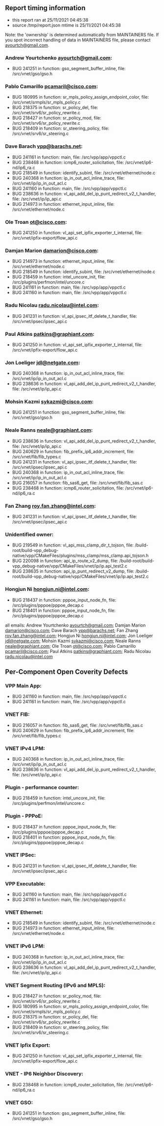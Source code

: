 ## Report timing information
  * this report ran at 25/11/2021 04:45:38
  * source /tmp/report.json mtime is 25/11/2021 04:45:38

Note: the 'ownership' is determined automatically from MAINTAINERS file. If you spot incorrect handling of data in MAINTAINERS file, please contact ayourtch@gmail.com.

### Andrew Yourtchenko <ayourtch@gmail.com>:
  * BUG 241251 in function: gso_segment_buffer_inline, file: /src/vnet/gso/gso.h
### Pablo Camarillo <pcamaril@cisco.com>:
  * BUG 180995 in function: sr_mpls_policy_assign_endpoint_color, file: /src/vnet/srmpls/sr_mpls_policy.c
  * BUG 218375 in function: sr_policy_del, file: /src/vnet/srv6/sr_policy_rewrite.c
  * BUG 218427 in function: sr_policy_mod, file: /src/vnet/srv6/sr_policy_rewrite.c
  * BUG 218409 in function: sr_steering_policy, file: /src/vnet/srv6/sr_steering.c
### Dave Barach <vpp@barachs.net>:
  * BUG 241161 in function: main, file: /src/vpp/app/vppctl.c
  * BUG 238468 in function: icmp6_router_solicitation, file: /src/vnet/ip6-nd/ip6_ra.c
  * BUG 218549 in function: identify_subint, file: /src/vnet/ethernet/node.c
  * BUG 240368 in function: ip_in_out_acl_inline_trace, file: /src/vnet/ip/ip_in_out_acl.c
  * BUG 241160 in function: main, file: /src/vpp/app/vppctl.c
  * BUG 238636 in function: vl_api_add_del_ip_punt_redirect_v2_t_handler, file: /src/vnet/ip/ip_api.c
  * BUG 214973 in function: ethernet_input_inline, file: /src/vnet/ethernet/node.c
### Ole Troan <ot@cisco.com>:
  * BUG 241250 in function: vl_api_set_ipfix_exporter_t_internal, file: /src/vnet/ipfix-export/flow_api.c
### Damjan Marion <damarion@cisco.com>:
  * BUG 214973 in function: ethernet_input_inline, file: /src/vnet/ethernet/node.c
  * BUG 218549 in function: identify_subint, file: /src/vnet/ethernet/node.c
  * BUG 218459 in function: intel_uncore_init, file: /src/plugins/perfmon/intel/uncore.c
  * BUG 241161 in function: main, file: /src/vpp/app/vppctl.c
  * BUG 241160 in function: main, file: /src/vpp/app/vppctl.c
### Radu Nicolau <radu.nicolau@intel.com>:
  * BUG 241231 in function: vl_api_ipsec_itf_delete_t_handler, file: /src/vnet/ipsec/ipsec_api.c
### Paul Atkins <patkins@graphiant.com>:
  * BUG 241250 in function: vl_api_set_ipfix_exporter_t_internal, file: /src/vnet/ipfix-export/flow_api.c
### Jon Loeliger <jdl@netgate.com>:
  * BUG 240368 in function: ip_in_out_acl_inline_trace, file: /src/vnet/ip/ip_in_out_acl.c
  * BUG 238636 in function: vl_api_add_del_ip_punt_redirect_v2_t_handler, file: /src/vnet/ip/ip_api.c
### Mohsin Kazmi <sykazmi@cisco.com>:
  * BUG 241251 in function: gso_segment_buffer_inline, file: /src/vnet/gso/gso.h
### Neale Ranns <neale@graphiant.com>:
  * BUG 238636 in function: vl_api_add_del_ip_punt_redirect_v2_t_handler, file: /src/vnet/ip/ip_api.c
  * BUG 240629 in function: fib_prefix_ip6_addr_increment, file: /src/vnet/fib/fib_types.c
  * BUG 241231 in function: vl_api_ipsec_itf_delete_t_handler, file: /src/vnet/ipsec/ipsec_api.c
  * BUG 240368 in function: ip_in_out_acl_inline_trace, file: /src/vnet/ip/ip_in_out_acl.c
  * BUG 216057 in function: fib_sas6_get, file: /src/vnet/fib/fib_sas.c
  * BUG 238468 in function: icmp6_router_solicitation, file: /src/vnet/ip6-nd/ip6_ra.c
### Fan Zhang <roy.fan.zhang@intel.com>:
  * BUG 241231 in function: vl_api_ipsec_itf_delete_t_handler, file: /src/vnet/ipsec/ipsec_api.c
### Unidentified owner:
  * BUG 219549 in function: vl_api_mss_clamp_dir_t_tojson, file: /build-root/build-vpp_debug-native/vpp/CMakeFiles/plugins/mss_clamp/mss_clamp.api_tojson.h
  * BUG 220098 in function: api_ip_route_v2_dump, file: /build-root/build-vpp_debug-native/vpp/CMakeFiles/vnet/ip/ip.api_test2.c
  * BUG 238635 in function: api_ip_punt_redirect_v2_dump, file: /build-root/build-vpp_debug-native/vpp/CMakeFiles/vnet/ip/ip.api_test2.c
### Hongjun Ni <hongjun.ni@intel.com>:
  * BUG 218437 in function: pppoe_input_node_fn, file: /src/plugins/pppoe/pppoe_decap.c
  * BUG 218401 in function: pppoe_input_node_fn, file: /src/plugins/pppoe/pppoe_decap.c


all emails: Andrew Yourtchenko <ayourtch@gmail.com>; Damjan Marion <damarion@cisco.com>; Dave Barach <vpp@barachs.net>; Fan Zhang <roy.fan.zhang@intel.com>; Hongjun Ni <hongjun.ni@intel.com>; Jon Loeliger <jdl@netgate.com>; Mohsin Kazmi <sykazmi@cisco.com>; Neale Ranns <neale@graphiant.com>; Ole Troan <ot@cisco.com>; Pablo Camarillo <pcamaril@cisco.com>; Paul Atkins <patkins@graphiant.com>; Radu Nicolau <radu.nicolau@intel.com>


## Per-Component Open Coverity Defects
### VPP Main App:
  * BUG 241160 in function: main, file: /src/vpp/app/vppctl.c
  * BUG 241161 in function: main, file: /src/vpp/app/vppctl.c
### VNET FIB:
  * BUG 216057 in function: fib_sas6_get, file: /src/vnet/fib/fib_sas.c
  * BUG 240629 in function: fib_prefix_ip6_addr_increment, file: /src/vnet/fib/fib_types.c
### VNET IPv4 LPM:
  * BUG 240368 in function: ip_in_out_acl_inline_trace, file: /src/vnet/ip/ip_in_out_acl.c
  * BUG 238636 in function: vl_api_add_del_ip_punt_redirect_v2_t_handler, file: /src/vnet/ip/ip_api.c
### Plugin - performance counter:
  * BUG 218459 in function: intel_uncore_init, file: /src/plugins/perfmon/intel/uncore.c
### Plugin - PPPoE:
  * BUG 218437 in function: pppoe_input_node_fn, file: /src/plugins/pppoe/pppoe_decap.c
  * BUG 218401 in function: pppoe_input_node_fn, file: /src/plugins/pppoe/pppoe_decap.c
### VNET IPSec:
  * BUG 241231 in function: vl_api_ipsec_itf_delete_t_handler, file: /src/vnet/ipsec/ipsec_api.c
### VPP Executable:
  * BUG 241160 in function: main, file: /src/vpp/app/vppctl.c
  * BUG 241161 in function: main, file: /src/vpp/app/vppctl.c
### VNET Ethernet:
  * BUG 218549 in function: identify_subint, file: /src/vnet/ethernet/node.c
  * BUG 214973 in function: ethernet_input_inline, file: /src/vnet/ethernet/node.c
### VNET IPv6 LPM:
  * BUG 240368 in function: ip_in_out_acl_inline_trace, file: /src/vnet/ip/ip_in_out_acl.c
  * BUG 238636 in function: vl_api_add_del_ip_punt_redirect_v2_t_handler, file: /src/vnet/ip/ip_api.c
### VNET Segment Routing (IPv6 and MPLS):
  * BUG 218427 in function: sr_policy_mod, file: /src/vnet/srv6/sr_policy_rewrite.c
  * BUG 180995 in function: sr_mpls_policy_assign_endpoint_color, file: /src/vnet/srmpls/sr_mpls_policy.c
  * BUG 218375 in function: sr_policy_del, file: /src/vnet/srv6/sr_policy_rewrite.c
  * BUG 218409 in function: sr_steering_policy, file: /src/vnet/srv6/sr_steering.c
### VNET Ipfix Export:
  * BUG 241250 in function: vl_api_set_ipfix_exporter_t_internal, file: /src/vnet/ipfix-export/flow_api.c
### VNET - IP6 Neighbor Discovery:
  * BUG 238468 in function: icmp6_router_solicitation, file: /src/vnet/ip6-nd/ip6_ra.c
### VNET GSO:
  * BUG 241251 in function: gso_segment_buffer_inline, file: /src/vnet/gso/gso.h
